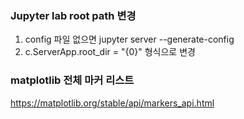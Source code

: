 ### Jupyter lab root path 변경
1. config 파일 없으면 jupyter server --generate-config  
2. c.ServerApp.root_dir = "{0}" 형식으로 변경

### matplotlib 전체 마커 리스트  
https://matplotlib.org/stable/api/markers_api.html